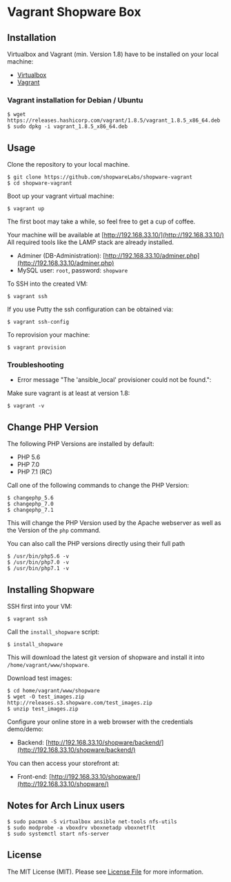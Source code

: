 Vagrant Shopware Box
====================

## Installation

Virtualbox and Vagrant (min. Version 1.8) have to be installed on your local machine:

 - [Virtualbox](https://www.virtualbox.org/wiki/Downloads)
 - [Vagrant](https://www.vagrantup.com/downloads.html)

### Vagrant installation for Debian / Ubuntu
 
    $ wget https://releases.hashicorp.com/vagrant/1.8.5/vagrant_1.8.5_x86_64.deb
    $ sudo dpkg -i vagrant_1.8.5_x86_64.deb
    
## Usage

Clone the repository to your local machine.

    $ git clone https://github.com/shopwareLabs/shopware-vagrant
    $ cd shopware-vagrant

Boot up your vagrant virtual machine:

    $ vagrant up

The first boot may take a while, so feel free to get a cup of coffee.

Your machine will be available at [http://192.168.33.10/](http://192.168.33.10/)
All required tools like the LAMP stack are already installed.

- Adminer (DB-Administration): [http://192.168.33.10/adminer.php](http://192.168.33.10/adminer.php)
- MySQL user: `root`, password: `shopware`

To SSH into the created VM:

    $ vagrant ssh

If you use Putty the ssh configuration can be obtained via:

    $ vagrant ssh-config

To reprovision your machine:

    $ vagrant provision

### Troubleshooting

- Error message "The 'ansible_local' provisioner could not be found.":

Make sure vagrant is at least at version 1.8:

    $ vagrant -v

## Change PHP Version

The following PHP Versions are installed by default:

 - PHP 5.6
 - PHP 7.0
 - PHP 7.1 (RC)

Call one of the following commands to change the PHP Version:
 
    $ changephp_5.6
    $ changephp_7.0
    $ changephp_7.1

This will change the PHP Version used by the Apache webserver as well as the Version of the `php` command.

You can also call the PHP versions directly using their full path

    $ /usr/bin/php5.6 -v
    $ /usr/bin/php7.0 -v
    $ /usr/bin/php7.1 -v

## Installing Shopware

SSH first into your VM:

    $ vagrant ssh

Call the `install_shopware` script:

    $ install_shopware
    
This will download the latest git version of shopware and install it into `/home/vagrant/www/shopware`.

Download test images:

    $ cd home/vagrant/www/shopware
    $ wget -O test_images.zip http://releases.s3.shopware.com/test_images.zip
    $ unzip test_images.zip

Configure your online store in a web browser with the credentials demo/demo:

- Backend: [http://192.168.33.10/shopware/backend/](http://192.168.33.10/shopware/backend/)

You can then access your storefront at:

- Front-end: [http://192.168.33.10/shopware/](http://192.168.33.10/shopware/)

## Notes for Arch Linux users

    $ sudo pacman -S virtualbox ansible net-tools nfs-utils
    $ sudo modprobe -a vboxdrv vboxnetadp vboxnetflt
    $ sudo systemctl start nfs-server

## License

The MIT License (MIT). Please see [License File](LICENSE) for more information.
